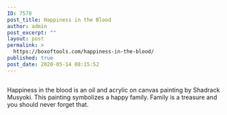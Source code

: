 ```yaml
---
ID: 7578
post_title: Happiness in the Blood
author: admin
post_excerpt: ""
layout: post
permalink: >
  https://boxoftools.com/happiness-in-the-blood/
published: true
post_date: 2020-05-14 08:15:52
---
```

<!-- wp:image {"id":7576,"sizeSlug":"large"} -->
<figure class="wp-block-image size-large"><img src="https://boxoftools.com/wp-content/uploads/2020/01/DSC_0032-e1578989295436-815x1024.jpg" alt="" class="wp-image-7576"/></figure>
<!-- /wp:image -->

<!-- wp:paragraph -->
<p>Happiness in the blood is an oil and acrylic on canvas painting by Shadrack Musyoki. This painting symbolizes a happy family. Family is a treasure and you should never forget that.</p>
<!-- /wp:paragraph -->